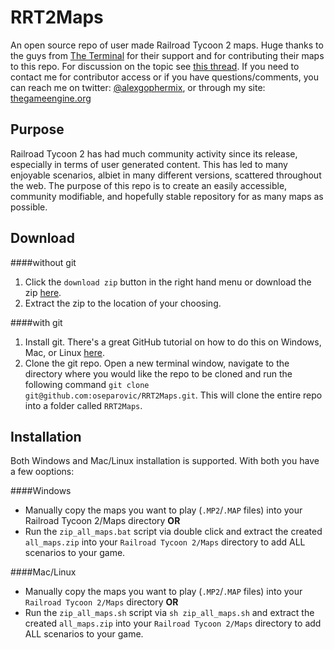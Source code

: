 RRT2Maps
========

An open source repo of user made Railroad Tycoon 2 maps. Huge thanks to the guys from [The Terminal](http://theterminal.dune2k.com/?p=rrt2) for their support and for contributing their maps to this repo. For discussion on the topic see [this thread](http://forum.dune2k.com/topic/25994-idea-git-repo-of-all-rrt2-maps/). If you need to contact me for contributor access or if you have questions/comments, you can reach me on twitter: [@alexgophermix](https://twitter.com/alexgophermix), or through my site: [thegameengine.org](http://thegameengine.org)

Purpose
-------

Railroad Tycoon 2 has had much community activity since its release, especially in terms of user generated content. This has led to many enjoyable scenarios, albiet in many different versions, scattered throughout the web. The purpose of this repo is to create an easily accessible, community modifiable, and hopefully stable repository for as many maps as possible.

Download
--------

####without git
1. Click the `download zip` button in the right hand menu or download the zip [here](https://github.com/oseparovic/RRT2Maps/archive/master.zip).
2. Extract the zip to the location of your choosing.

####with git
1. Install git. There's a great GitHub tutorial on how to do this on Windows, Mac, or Linux [here](https://help.github.com/articles/set-up-git).
2. Clone the git repo. Open a new terminal window, navigate to the directory where you would like the repo to be cloned and run the following command `git clone git@github.com:oseparovic/RRT2Maps.git`. This will clone the entire repo into a folder called `RRT2Maps`.

Installation
------------

Both Windows and Mac/Linux installation is supported. With both you have a few ooptions:

####Windows
- Manually copy the maps you want to play (`.MP2`/`.MAP` files) into your Railroad Tycoon 2/Maps directory **OR**
- Run the `zip_all_maps.bat` script via double click and extract the created `all_maps.zip` into your `Railroad Tycoon 2/Maps` directory to add ALL scenarios to your game.

####Mac/Linux
- Manually copy the maps you want to play (`.MP2`/`.MAP` files) into your `Railroad Tycoon 2/Maps` directory **OR**
- Run the `zip_all_maps.sh` script via `sh zip_all_maps.sh` and extract the created `all_maps.zip` into your `Railroad Tycoon 2/Maps` directory to add ALL scenarios to your game.
